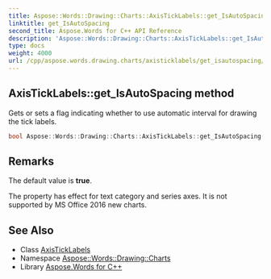 ```yaml
---
title: Aspose::Words::Drawing::Charts::AxisTickLabels::get_IsAutoSpacing method
linktitle: get_IsAutoSpacing
second_title: Aspose.Words for C++ API Reference
description: 'Aspose::Words::Drawing::Charts::AxisTickLabels::get_IsAutoSpacing method. Gets or sets a flag indicating whether to use automatic interval for drawing the tick labels in C++.'
type: docs
weight: 4000
url: /cpp/aspose.words.drawing.charts/axisticklabels/get_isautospacing/
---
```

## AxisTickLabels::get_IsAutoSpacing method


Gets or sets a flag indicating whether to use automatic interval for drawing the tick labels.

```cpp
bool Aspose::Words::Drawing::Charts::AxisTickLabels::get_IsAutoSpacing()
```

## Remarks


The default value is **true**.

The property has effect for text category and series axes. It is not supported by MS Office 2016 new charts. 
## See Also

* Class [AxisTickLabels](../)
* Namespace [Aspose::Words::Drawing::Charts](../../)
* Library [Aspose.Words for C++](../../../)
